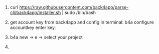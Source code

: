 1.  curl https://raw.githubusercontent.com/back4app/parse-cli/back4app/installer.sh | sudo /bin/bash
2.  get account key from back4app and config in terminal:
    b4a configure accountkey
    enter key.

3.  b4a new -> e -> select your project
4.
